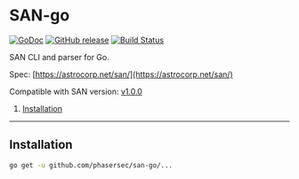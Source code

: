 # SAN-go

[![GoDoc](https://godoc.org/github.com/phasersec/san-go?status.svg)](https://godoc.org/github.com/phasersec/san-go)
[![GitHub release](https://img.shields.io/github/release/phasersec/san-go.svg)](https://github.com/phasersec/san-go/releases/latest)
[![Build Status](https://travis-ci.org/phasersec/san-go.svg?branch=master)](https://travis-ci.org/phasersec/san-go)

SAN CLI and parser for Go.

Spec: [https://astrocorp.net/san/](https://astrocorp.net/san/)

Compatible with SAN version: [v1.0.0](https://astrocorp.net/san/versions/v1.0.0/)

1. [Installation](#installation)

-------------------


## Installation

```bash
go get -u github.com/phasersec/san-go/...
```

